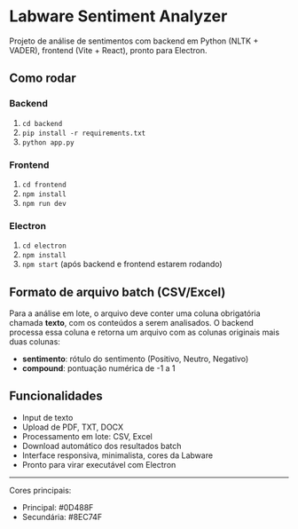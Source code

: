 # Labware Sentiment Analyzer

Projeto de análise de sentimentos com backend em Python (NLTK + VADER), frontend (Vite + React), pronto para Electron.

## Como rodar

### Backend
1. `cd backend`
2. `pip install -r requirements.txt`
3. `python app.py`

### Frontend
1. `cd frontend`
2. `npm install`
3. `npm run dev`

### Electron
1. `cd electron`
2. `npm install`
3. `npm start` (após backend e frontend estarem rodando)

## Formato de arquivo batch (CSV/Excel)
Para a análise em lote, o arquivo deve conter uma coluna obrigatória chamada **texto**, com os conteúdos a serem analisados. O backend processa essa coluna e retorna um arquivo com as colunas originais mais duas colunas:
- **sentimento**: rótulo do sentimento (Positivo, Neutro, Negativo)
- **compound**: pontuação numérica de -1 a 1

## Funcionalidades
- Input de texto
- Upload de PDF, TXT, DOCX
- Processamento em lote: CSV, Excel
- Download automático dos resultados batch
- Interface responsiva, minimalista, cores da Labware
- Pronto para virar executável com Electron

---
Cores principais:
- Principal: #0D488F
- Secundária: #8EC74F

